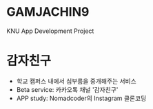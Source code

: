 # GAMJACHIN9
KNU App Development Project

# 감자친구
- 학교 캠퍼스 내에서 심부름을 중개해주는 서비스
- Beta service: 카카오톡 채널 '감자친구' 
- APP study: Nomadcoder의 Instagram 클론코딩
